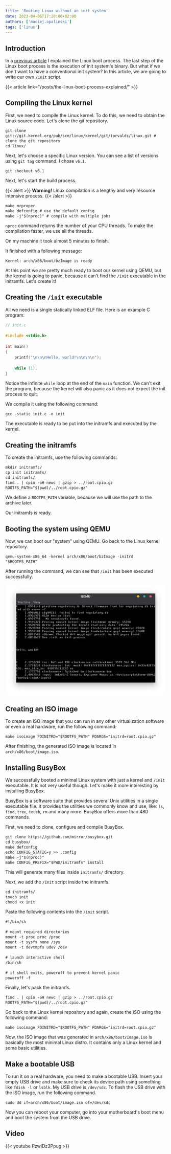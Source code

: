 ```yaml
---
title: 'Booting Linux without an init system'
date: 2023-04-06T17:20:00+02:00
authors: ['maciej.opalinski']
tags: ['linux']
---
```


## Introduction

In a [previous article](/posts/the-linux-boot-process-explained) I explained the Linux boot process. The last step of the Linux boot process is the execution of init system's binary. But what if we don't want to have a conventional init system? In this article, we are going to write our own `/init` script.

{{< article link="/posts/the-linux-boot-process-explained/" >}}

## Compiling the Linux kernel

First, we need to compile the Linux kernel. To do this, we need to obtain the Linux source code. Let's clone the git repository.

```shell
git clone git://git.kernel.org/pub/scm/linux/kernel/git/torvalds/linux.git # clone the git repository
cd linux/
```

Next, let's choose a specific Linux version. You can see a list of versions using `git tag` command. I chose `v6.1`.

```
git checkout v6.1
```

Next, let's start the build process.

{{< alert >}}
**Warning!** Linux compilation is a lengthy and very resource intensive process.
{{< /alert >}}

```
make mrproper
make defconfig # use the default config
make -j"$(nproc)" # compile with multiple jobs
```

`nproc` command returns the number of your CPU threads. To make the compilation faster, we use all the threads.

On my machine it took almost 5 minutes to finish.

It finished with a following message:

```
Kernel: arch/x86/boot/bzImage is ready
```

At this point we are pretty much ready to boot our kernel using QEMU, but the kernel is going to panic, because it can't find the `/init` executable in the initramfs. Let's create it!

## Creating the `/init` executable

All we need is a single statically linked ELF file. Here is an example C program:

```c
// init.c

#include <stdio.h>

int main()
{
    printf("\n\n\nHello, world!\n\n\n\n");

    while (1);
}
```

Notice the infinite `while` loop at the end of the `main` function. We can't exit the program, because the kernel will also panic as it does not expect the init process to quit.

We compile it using the following command:

```shell
gcc -static init.c -o init
```

The executable is ready to be put into the initramfs and executed by the kernel.

## Creating the initramfs

To create the initramfs, use the following commands:

```shell
mkdir initramfs/
cp init initramfs/
cd initramfs/
find . | cpio -oH newc | gzip > ../root.cpio.gz
ROOTFS_PATH="$(pwd)/../root.cpio.gz"
```

We define a `ROOTFS_PATH` variable, because we will use the path to the archive later.

Our initramfs is ready.

## Booting the system using QEMU

Now, we can boot our "system" using QEMU. Go back to the Linux kernel repository.

```shell
qemu-system-x86_64 -kernel arch/x86/boot/bzImage -initrd "$ROOTFS_PATH"
```

After running the command, we can see that `/init` has been executed successfully.

![QEMU](qemu.png)

## Creating an ISO image

To create an ISO image that you can run in any other virtualization software or even a real hardware, run the following command:

```shell
make isoimage FDINITRD="$ROOTFS_PATH" FDARGS="initrd=root.cpio.gz"
```

After finishing, the generated ISO image is located in `arch/x86/boot/image.iso`.

## Installing BusyBox

We successfully booted a minimal Linux system with just a kernel and `/init` executable. It is not very useful though. Let's make it more interesting by installing BusyBox.

BusyBox is a software suite that provides several Unix utilities in a single executable file. It provides the utilities we commonly know and use, like: `ls`, `find`, `tree`, `touch`, `rm` and many more. BusyBox offers more than 480 commands.

First, we need to clone, configure and compile BusyBox.

```shell
git clone https://github.com/mirror/busybox.git
cd busybox/
make defconfig
echo CONFIG_STATIC=y >> .config
make -j"$(nproc)"
make CONFIG_PREFIX="$PWD/initramfs" install
```

This will generate many files inside `initramfs/` directory.

Next, we add the `/init` script inside the initramfs.

```shell
cd initramfs/
touch init
chmod +x init
```

Paste the following contents into the `/init` script.

```shell
#!/bin/sh

# mount required directories
mount -t proc proc /proc
mount -t sysfs none /sys
mount -t devtmpfs udev /dev

# launch interactive shell
/bin/sh

# if shell exits, poweroff to prevent kernel panic
poweroff -f
```

Finally, let's pack the initramfs.

```shell
find . | cpio -oH newc | gzip > ../root.cpio.gz
ROOTFS_PATH="$(pwd)/../root.cpio.gz"
```

Go back to the Linux kernel repository and again, create the ISO using the following command:

```shell
make isoimage FDINITRD="$ROOTFS_PATH" FDARGS="initrd=root.cpio.gz"
```

Now, the ISO image that was generated in `arch/x86/boot/image.iso` is basically the most minimal Linux distro. It contains only a Linux kernel and some basic utilities.

## Make a bootable USB

To run it on a real hardware, you need to make a bootable USB. Insert your empty USB drive and make sure to check its device path using something like `fdisk -l` or `lsblk`. My USB drive is `/dev/sdc`. To flash the USB drive with the ISO image, run the following command.

```shell
sudo dd if=arch/x86/boot/image.iso of=/dev/sdc
```

Now you can reboot your computer, go into your motherboard's boot menu and boot the system from the USB drive.

## Video

{{< youtube PzwiDz3Ppug >}}
